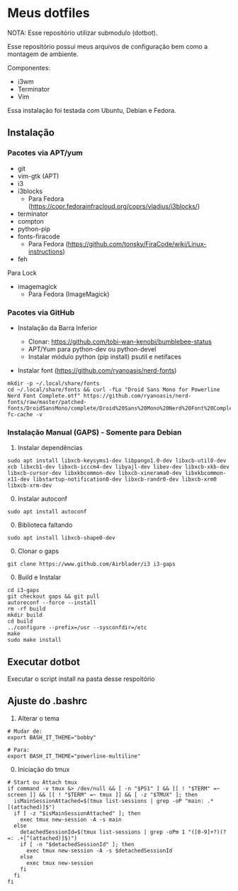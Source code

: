# Meus dotfiles

NOTA: Esse repositório utilizar submodulo (dotbot).

Esse repositório possui meus arquivos de configuração bem como a montagem de ambiente.

Componentes:
- i3wm
- Terminator
- Vim

Essa instalação foi testada com Ubuntu, Debian e Fedora.

## Instalação

### Pacotes via APT/yum

- git
- vim-gtk (APT)
- i3
- i3blocks
  - Para Fedora (https://copr.fedorainfracloud.org/coprs/vladius/i3blocks/)
- terminator
- compton
- python-pip
- fonts-firacode
  - Para Fedora (https://github.com/tonsky/FiraCode/wiki/Linux-instructions)
- feh

Para Lock
- imagemagick
  - Para Fedora (ImageMagick)


### Pacotes via GitHub

- Instalação da Barra Inferior
  - Clonar: https://github.com/tobi-wan-kenobi/bumblebee-status
  - APT/Yum para python-dev ou python-devel
  - Instalar módulo python (pip install) psutil e netifaces

- Instalar font (https://github.com/ryanoasis/nerd-fonts)
````
mkdir -p ~/.local/share/fonts
cd ~/.local/share/fonts && curl -fLo "Droid Sans Mono for Powerline Nerd Font Complete.otf" https://github.com/ryanoasis/nerd-fonts/raw/master/patched-fonts/DroidSansMono/complete/Droid%20Sans%20Mono%20Nerd%20Font%20Complete.otf
fc-cache -v
````

### Instalação Manual (GAPS) - Somente para Debian

1. Instalar dependências
```
sudo apt install libxcb-keysyms1-dev libpango1.0-dev libxcb-util0-dev xcb libxcb1-dev libxcb-icccm4-dev libyajl-dev libev-dev libxcb-xkb-dev libxcb-cursor-dev libxkbcommon-dev libxcb-xinerama0-dev libxkbcommon-x11-dev libstartup-notification0-dev libxcb-randr0-dev libxcb-xrm0 libxcb-xrm-dev
```

0. Instalar autoconf
```
sudo apt install autoconf
```

0. Biblioteca faltando
```
sudo apt install libxcb-shape0-dev
```

0. Clonar o gaps
```
git clone https://www.github.com/Airblader/i3 i3-gaps 
```

0. Build e Instalar
```
cd i3-gaps
git checkout gaps && git pull 
autoreconf --force --install 
rm -rf build 
mkdir build 
cd build 
../configure --prefix=/usr --sysconfdir=/etc 
make 
sudo make install
```

## Executar dotbot
Executar o script install na pasta desse respoitório

## Ajuste do .bashrc

1. Alterar o tema
```
# Mudar de:
export BASH_IT_THEME="bobby"

# Para:
export BASH_IT_THEME="powerline-multiline"
```

0. Iniciação do tmux
```
# Start ou Attach tmux
if command -v tmux &> /dev/null && [ -n "$PS1" ] && [[ ! "$TERM" =~ screen ]] && [[ ! "$TERM" =~ tmux ]] && [ -z "$TMUX" ]; then
  isMainSessionAttached=$(tmux list-sessions | grep -oP "main: .*[(attached)]$")
  if [ -z "$isMainSessionAttached" ]; then
    exec tmux new-session -A -s main
  else
    detachedSessionId=$(tmux list-sessions | grep -oPm 1 "([0-9]+?)(?=: .+[^(attached)]$)")
    if [ -n "$detachedSessionId" ]; then
      exec tmux new-session -A -s $detachedSessionId
    else
      exec tmux new-session
    fi
  fi
fi
```
